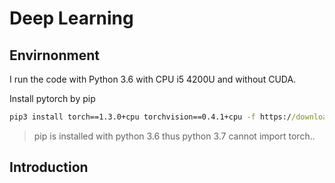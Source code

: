 # Deep Learning

## Envirnonment

I run the code with Python 3.6 with CPU i5 4200U and without CUDA.

Install pytorch by pip

```cmd
pip3 install torch==1.3.0+cpu torchvision==0.4.1+cpu -f https://download.pytorch.org/whl/torch_stable.html
```

> pip is installed with python 3.6 thus python 3.7 cannot import torch.. 

## Introduction

